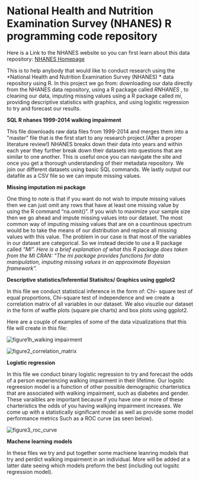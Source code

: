 National Health and Nutrition Examination Survey (NHANES)  R programming code repository
===

Here is a Link to the NHANES website so you can first learn about this data repository:
[NHANES Homepage]( https://www.cdc.gov/nchs/nhanes/)

This is to help anybody that would like to conduct research using the  *National Health and Nutrition Examination Survey (NHANES) * data repository using R. In this project we go from: downloading our data directly from the NHANES data repository, using a R package called *RNHANES* , to cleaning our data, imputing missing values using a R package called  *mi*, providing descriptive statistics with graphics, and using logistic regression to try and forecast our results. 

 **SQL R nhanes 1999-2014 walking impairment**

This file downloads raw data files from 1999-2014 and merges them into a "master" file that is the first start to any research project.(After a proper literature review!) NHANES breaks down their data into years and within each year they further break down their datasets into questions that are similar to one another. This is useful once you can navigate the site and once you get a thorough understanding of their metadata repository. We join our different datasets using basic SQL commands. We lastly output our datafile as a CSV file so we can impute missing values.

 **Missing imputation mi package**
 
One thing to note is that if you want do not wish to impute missing values then we can just omit any rows that have at least one missing value by using the R command “na.omit()”. If you wish to maximize your sample size then we go ahead and impute missing values into our dataset. The most common way of imputing missing values that are on a countinous spectrum would be to take the means of our distribution  and replace all missing values with this value.  The problem in our case is that most of the variables in our dataset are categorical. So we instead decide to use a R package called *“MI”. Here is a brief explanation of what this R package does taken from the MI CRAN: “The mi package provides functions for data manipulation, imputing missing values in an approximate Bayesian framework”.*

**Descriptive statistics/Inferential Statisitcs/ Graphics using ggplot2**

In this file we conduct statistical inference in the form of: Chi- square test of equal proportions, Chi-square test of independence and we create a correlation matrix of all variables in our dataset. We also visuzlie our dataset in the form of  waffle plots (square pie charts) and box plots using ggplot2.

Here are a couple of examples of some of the data vizualizations that this file will create in this file:

![figure1h_walking impairment](https://user-images.githubusercontent.com/36578867/47458750-3720ed00-d78f-11e8-8e19-1d3e3f72b32f.jpg)

![figure2_correlation_matrix](https://user-images.githubusercontent.com/36578867/47458832-6b94a900-d78f-11e8-9bd6-d0a99c29e5f3.jpg)


**Logistic regression**

In this file we conduct binary logistic regression to try and forecast the odds of a person experiencing walking impairment in their lifetime. Our logsitc regreesion model is a fuinction of other possible demographic charteristics that are associated with walking impairment, such as diabetes and gender. These varaibles are important because if you have one or more of these charteristics the odds of you having walkjing impairment increases. We come up with a statistically significant model as well as provide some model performance metrics Such as a ROC curve (as seen below).


![figure3_roc_curve](https://user-images.githubusercontent.com/36578867/47459487-10fc4c80-d791-11e8-8edc-414675fb0af2.jpg)


**Machene learning models**

In  these files we try and put together some machiene leanring models that try and perdict walking impairment in an individual. More will be added at a latter date seeing which models preform the best (including out logsitc regression model).





